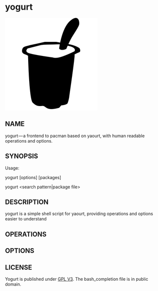 # yogurt

<img src="yogurt.png" width="304px" alt="yogurt logo">

## NAME

yogurt — a frontend to pacman based on yaourt, with human readable operations and options.

## SYNOPSIS

Usage:

 yogurt <operation> [options] [packages]

 yogurt <search pattern|package file>

## DESCRIPTION

yogurt is a simple shell script for yaourt, providing operations and options easier to understand

## OPERATIONS

## OPTIONS

## LICENSE

Yogurt is published under [GPL V3](LICENSE.md). The bash_completion file is in public domain.
